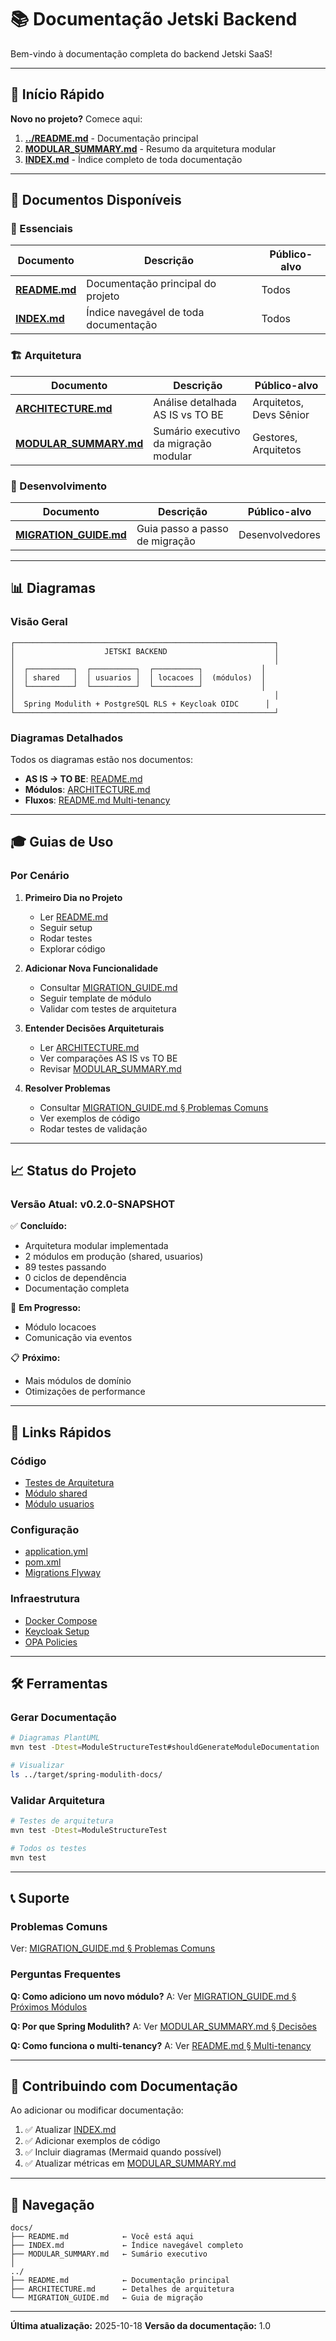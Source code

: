 # 📚 Documentação Jetski Backend

Bem-vindo à documentação completa do backend Jetski SaaS!

---

## 🚀 Início Rápido

**Novo no projeto?** Comece aqui:

1. **[../README.md](../README.md)** - Documentação principal
2. **[MODULAR_SUMMARY.md](./MODULAR_SUMMARY.md)** - Resumo da arquitetura modular
3. **[INDEX.md](./INDEX.md)** - Índice completo de toda documentação

---

## 📖 Documentos Disponíveis

### 🎯 Essenciais

| Documento | Descrição | Público-alvo |
|-----------|-----------|--------------|
| **[README.md](../README.md)** | Documentação principal do projeto | Todos |
| **[INDEX.md](./INDEX.md)** | Índice navegável de toda documentação | Todos |

### 🏗️ Arquitetura

| Documento | Descrição | Público-alvo |
|-----------|-----------|--------------|
| **[ARCHITECTURE.md](../ARCHITECTURE.md)** | Análise detalhada AS IS vs TO BE | Arquitetos, Devs Sênior |
| **[MODULAR_SUMMARY.md](./MODULAR_SUMMARY.md)** | Sumário executivo da migração modular | Gestores, Arquitetos |

### 🔧 Desenvolvimento

| Documento | Descrição | Público-alvo |
|-----------|-----------|--------------|
| **[MIGRATION_GUIDE.md](../MIGRATION_GUIDE.md)** | Guia passo a passo de migração | Desenvolvedores |

---

## 📊 Diagramas

### Visão Geral

```
┌──────────────────────────────────────────────────────────┐
│                    JETSKI BACKEND                        │
│                                                          │
│  ┌──────────┐  ┌──────────┐  ┌──────────┐             │
│  │ shared   │  │ usuarios │  │ locacoes │  (módulos)  │
│  └──────────┘  └──────────┘  └──────────┘             │
│                                                          │
│  Spring Modulith + PostgreSQL RLS + Keycloak OIDC      │
└──────────────────────────────────────────────────────────┘
```

### Diagramas Detalhados

Todos os diagramas estão nos documentos:
- **AS IS → TO BE**: [README.md](../README.md#-evolução-arquitetural)
- **Módulos**: [ARCHITECTURE.md](../ARCHITECTURE.md)
- **Fluxos**: [README.md Multi-tenancy](../README.md#fluxo-de-requisição)

---

## 🎓 Guias de Uso

### Por Cenário

1. **Primeiro Dia no Projeto**
   - Ler [README.md](../README.md)
   - Seguir setup
   - Rodar testes
   - Explorar código

2. **Adicionar Nova Funcionalidade**
   - Consultar [MIGRATION_GUIDE.md](../MIGRATION_GUIDE.md)
   - Seguir template de módulo
   - Validar com testes de arquitetura

3. **Entender Decisões Arquiteturais**
   - Ler [ARCHITECTURE.md](../ARCHITECTURE.md)
   - Ver comparações AS IS vs TO BE
   - Revisar [MODULAR_SUMMARY.md](./MODULAR_SUMMARY.md)

4. **Resolver Problemas**
   - Consultar [MIGRATION_GUIDE.md § Problemas Comuns](../MIGRATION_GUIDE.md#-problemas-comuns)
   - Ver exemplos de código
   - Rodar testes de validação

---

## 📈 Status do Projeto

### Versão Atual: v0.2.0-SNAPSHOT

✅ **Concluído:**
- Arquitetura modular implementada
- 2 módulos em produção (shared, usuarios)
- 89 testes passando
- 0 ciclos de dependência
- Documentação completa

🚧 **Em Progresso:**
- Módulo locacoes
- Comunicação via eventos

📋 **Próximo:**
- Mais módulos de domínio
- Otimizações de performance

---

## 🔗 Links Rápidos

### Código

- [Testes de Arquitetura](../src/test/java/com/jetski/modulith/ModuleStructureTest.java)
- [Módulo shared](../src/main/java/com/jetski/shared/)
- [Módulo usuarios](../src/main/java/com/jetski/usuarios/)

### Configuração

- [application.yml](../src/main/resources/application.yml)
- [pom.xml](../pom.xml)
- [Migrations Flyway](../src/main/resources/db/migration/)

### Infraestrutura

- [Docker Compose](../../docker-compose.yml)
- [Keycloak Setup](../../infra/keycloak-setup/)
- [OPA Policies](../../infra/opa/policies/)

---

## 🛠️ Ferramentas

### Gerar Documentação

```bash
# Diagramas PlantUML
mvn test -Dtest=ModuleStructureTest#shouldGenerateModuleDocumentation

# Visualizar
ls ../target/spring-modulith-docs/
```

### Validar Arquitetura

```bash
# Testes de arquitetura
mvn test -Dtest=ModuleStructureTest

# Todos os testes
mvn test
```

---

## 📞 Suporte

### Problemas Comuns

Ver: [MIGRATION_GUIDE.md § Problemas Comuns](../MIGRATION_GUIDE.md#-problemas-comuns)

### Perguntas Frequentes

**Q: Como adiciono um novo módulo?**
A: Ver [MIGRATION_GUIDE.md § Próximos Módulos](../MIGRATION_GUIDE.md#-próximos-módulos)

**Q: Por que Spring Modulith?**
A: Ver [MODULAR_SUMMARY.md § Decisões](./MODULAR_SUMMARY.md#-decisões-arquiteturais)

**Q: Como funciona o multi-tenancy?**
A: Ver [README.md § Multi-tenancy](../README.md#-multi-tenancy)

---

## 📝 Contribuindo com Documentação

Ao adicionar ou modificar documentação:

1. ✅ Atualizar [INDEX.md](./INDEX.md)
2. ✅ Adicionar exemplos de código
3. ✅ Incluir diagramas (Mermaid quando possível)
4. ✅ Atualizar métricas em [MODULAR_SUMMARY.md](./MODULAR_SUMMARY.md)

---

## 🎯 Navegação

```
docs/
├── README.md            ← Você está aqui
├── INDEX.md             ← Índice navegável completo
├── MODULAR_SUMMARY.md   ← Sumário executivo
│
../
├── README.md            ← Documentação principal
├── ARCHITECTURE.md      ← Detalhes de arquitetura
└── MIGRATION_GUIDE.md   ← Guia de migração
```

---

**Última atualização:** 2025-10-18
**Versão da documentação:** 1.0
